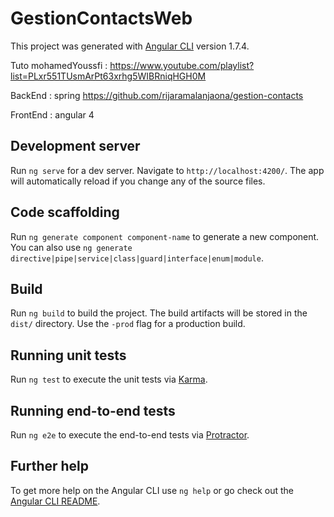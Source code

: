 # GestionContactsWeb

This project was generated with [Angular CLI](https://github.com/angular/angular-cli) version 1.7.4.

Tuto mohamedYoussfi : https://www.youtube.com/playlist?list=PLxr551TUsmArPt63xrhg5WIBRniqHGH0M

BackEnd : spring https://github.com/rijaramalanjaona/gestion-contacts

FrontEnd : angular 4

## Development server

Run `ng serve` for a dev server. Navigate to `http://localhost:4200/`. The app will automatically reload if you change any of the source files.

## Code scaffolding

Run `ng generate component component-name` to generate a new component. You can also use `ng generate directive|pipe|service|class|guard|interface|enum|module`.

## Build

Run `ng build` to build the project. The build artifacts will be stored in the `dist/` directory. Use the `-prod` flag for a production build.

## Running unit tests

Run `ng test` to execute the unit tests via [Karma](https://karma-runner.github.io).

## Running end-to-end tests

Run `ng e2e` to execute the end-to-end tests via [Protractor](http://www.protractortest.org/).

## Further help

To get more help on the Angular CLI use `ng help` or go check out the [Angular CLI README](https://github.com/angular/angular-cli/blob/master/README.md).
